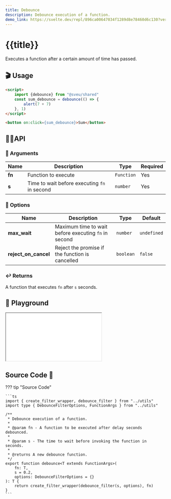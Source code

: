 ```yaml
---
title: Debounce
description: Debounce execution of a function.
demo_link: https://svelte.dev/repl/896ca00647034f1289d8e78460d6c130?version=3.55.1
---
```


# {{title}}

Executes a function after a certain amount of time has passed.

## 🎬 Usage

```html
<script>
    import {debounce} from "@sveu/shared"
    const sum_debounce = debounce(() => {
        alert(7 + 7)
    }, 1)
</script>

<button on:click={sum_debounce}>Sum</button>
```

## 👩‍💻API

### 👻 Arguments

| Name                | Description                                  | Type                  | Required |
| ------------------- | -------------------------------------------- | --------------------- | -------- |
| **fn**              | Function to execute                          | `Function`            | Yes      |
| **s**               | Time to wait before executing `fn` in second | `number`              | Yes      |

### 🙈 Options

| Name                | Description                                          | Type        | Default     |
| ------------------- | ---------------------------------------------------- | ----------- | ----------- |
| **max_wait**        | Maximum time to wait before executing `fn` in second | `number`    | `undefined` |
| **reject_on_cancel**| Reject the promise if the function is cancelled      | `boolean`   | `false`     |

### ↩️ Returns

A function that executes `fn` after `s` seconds.

## 🧪 Playground

<iframe class="h-120 w-full" src="{{demo_link}}"></iframe>

## Source Code 👀

??? tip "Source Code"

    ```ts
    import { create_filter_wrapper, debounce_filter } from "../utils"
    import type { DebounceFilterOptions, FunctionArgs } from "../utils"

    /**
     * Debounce execution of a function.
     *
     * @param fn - A function to be executed after delay seconds debounced.
     *
     * @param s - The time to wait before invoking the function in seconds.
     *
     * @returns A new debounce function.
     */
    export function debounce<T extends FunctionArgs>(
        fn: T,
        s = 0.2,
        options: DebounceFilterOptions = {}
    ): T {
        return create_filter_wrapper(debounce_filter(s, options), fn)
    }
    ```
